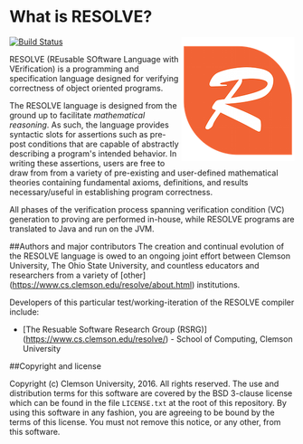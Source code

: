 What is RESOLVE?
==============
[![Build Status](https://travis-ci.org/ClemsonRSRG/RESOLVE.svg?branch=master)](https://travis-ci.org/ClemsonRSRG/RESOLVE)
<img align="right" src="src/resources/images/resolve_logo.png"/>

RESOLVE (REusable SOftware Language with VErification) is a programming and
specification language designed for verifying correctness of object oriented
programs.

The RESOLVE language is designed from the ground up to facilitate *mathematical
reasoning*. As such, the language provides syntactic slots for assertions such
as pre-post conditions that are capable of abstractly describing a program's
intended behavior. In writing these assertions, users are free to draw from from
a variety of pre-existing and user-defined mathematical theories containing
fundamental axioms, definitions, and results necessary/useful in establishing
program correctness.

All phases of the verification process spanning verification condition (VC)
generation to proving are performed in-house, while RESOLVE programs are
translated to Java and run on the JVM.

##Authors and major contributors
The creation and continual evolution of the RESOLVE language is owed to an
ongoing joint effort between Clemson University, The Ohio State University, and
countless educators and researchers from a variety of [other]
(https://www.cs.clemson.edu/resolve/about.html) institutions.

Developers of this particular test/working-iteration of the RESOLVE compiler
include:

* [The Resuable Software Research Group (RSRG)]
(https://www.cs.clemson.edu/resolve/) - School of Computing, Clemson University

##Copyright and license

Copyright (c) Clemson University, 2016. All rights reserved. The use and
distribution terms for this software are covered by the BSD 3-clause license
which can be found in the file `LICENSE.txt` at the root of this repository.
By using this software in any fashion, you are agreeing to be bound by the terms
of this license. You must not remove this notice, or any other, from this
software.

